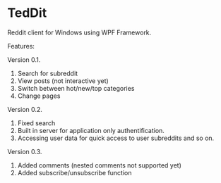 # TedDit
Reddit client for Windows using WPF Framework.

Features:

Version 0.1.
1. Search for subreddit
2. View posts (not interactive yet)
3. Switch between hot/new/top categories
4. Change pages

Version 0.2.
1. Fixed search
2. Built in server for application only authentification.
3. Accessing user data for quick access to user subreddits and so on. 

Version 0.3.
1. Added comments (nested comments not supported yet)
2. Added subscribe/unsubscribe function
